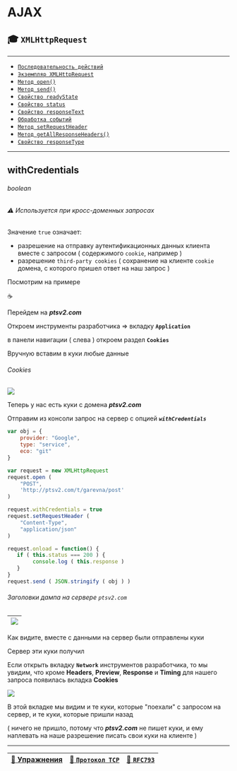 # AJAX

## :mortar_board: `XMLHttpRequest`

***

* [`Последовательность действий`](XMLHttpRequest-steps)
* [`Экземпляр XMLHttpRequest`](XMLHttpRequest-content)
* [`Метод open()`](XMLHttpRequest-open)
* [`Метод send()`](XMLHttpRequest-send)
* [`Свойство readyState`](XMLHttpRequest-readyState)
* [`Свойство status`](XMLHttpRequest-status)
* [`Свойство responseText`](XMLHttpRequest-responseText)
* [`Обработка событий`](XMLHttpRequest-events)
* [`Метод setRequestHeader`](XMLHttpRequest-setRequestHeader)
* [`Метод getAllResponseHeaders()`](XMLHttpRequest-response#getAllResponseHeaders)
* [`Свойство responseType`](XMLHttpRequest-response#responseType)

***

## withCredentials

###### boolean
###### :warning: Используется при кросс-доменных запросах

Значение `true` означает:

* разрешение на отправку аутентификационных данных клиента вместе с запросом ( содержимого `cookie`, например )
* разрешение `third-party cookies` ( сохранение на клиенте `cookie` домена, с которого пришел ответ на наш запрос )

Посмотрим на примере

:coffee:

Перейдем на **_ptsv2.com_**

Откроем инструменты разработчика => вкладку **`Application`**

в панели навигации ( слева ) откроем раздел **`Cookies`**

Вручную вставим в куки любые данные

###### Cookies

![](http://icecream.me/uploads/6c1f4e083053d065535dcae47a0100f4.png)

Теперь у нас есть куки с домена **_ptsv2.com_**

Отправим из консоли запрос на сервер с опцией **_`withCredentials`_**

```javascript
var obj = {
    provider: "Google",
    type: "service",
    eco: "git"
}

var request = new XMLHttpRequest
request.open (
    "POST",
    'http://ptsv2.com/t/garevna/post'
)

request.withCredentials = true
request.setRequestHeader (
    "Content-Type",
    "application/json"
)

request.onload = function() {
   if ( this.status === 200 ) {
        console.log ( this.response )
   }
}
request.send ( JSON.stringify ( obj ) )
```

###### Заголовки дампа на сервере `ptsv2.com`

| ![](http://icecream.me/uploads/030a928d8525e6c9738f0e35f744673b.png) |
|-|

Как видите, вместе с данными на сервер были отправлены куки

Сервер эти куки получил

Если открыть вкладку **`Network`** инструментов разработчика, то мы увидим, что кроме **Headers**, **Preview**, **Response** и **Timing** для нашего запроса появилась вкладка **Cookies**

![](http://icecream.me/uploads/c39e024f7afd6d962457a8ca1435585d.png)

В этой вкладке мы видим и те куки, которые "поехали" с запросом на сервер, и те куки, которые пришли назад 

( ничего не пришло, 
потому что **_ptsv2.com_** не пишет куки, 
и ему наплевать на наше разрешение писать свои куки на клиенте )


***

| [:briefcase: Упражнения](https://docs.google.com/forms/d/e/1FAIpQLSdA3JwhlOTXdZxCO3y1MdLe-pe-cynNVGeboy7IV0aWHliGHA/viewform) | [:link: `Протокол TCP`](https://xakep.ru/2002/04/11/14943/) | [:link: **`RFC793`**](https://www.lissyara.su/doc/rfc/rfc793/) |
|-|-|-|